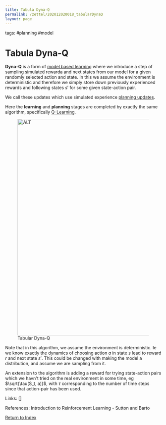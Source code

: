```yaml
---
title: Tabula Dyna-Q
permalink: /zettel/202012020018_tabularDynaQ
layout: page
---
```

tags: #planning #model

# Tabula Dyna-Q

**Dyna-Q** is a form of [model based learning](202012012352_modelBasedRL) where 
we introduce a step of sampling simulated rewarda and next states from our model for 
a given randomly selected action and state. In this we assume the environment is deterministic and therefore
we simply store down previously experienced rewards and following states $s'$ for some given state-action pair.

We call these updates which use simulated experience [planning updates](202012012357_rlPlanning).

Here the **learning** and **planning** stages are completed by exactly the same algorithm,
specifically [Q-Learning](202011302128_qLearning).

<figure>
  <img src="/zettel/Images/ReinforcementLearning/TabularDynaQ.png"
     alt="ALT"
     class="centerImage"
     style="width: 700px;" />
  <figcaption> Tabular Dyna-Q </figcaption>     
</figure>

Note that in this algorithm, we assume the environment is deterministic. Ie we know exactly the dynamics of choosing action $a$ in 
state $s$ lead to reward $r$ and next state $s'$. This could be changed with making 
the model a distribution, and assume we are sampling from it. 

An extension to the algorithm is adding a reward for trying state-action pairs which 
we havn't tried on the real environment in some time, eg $\sqrt{\tau(S_t, a)}$, with $\tau$ 
corresponding to the number of time steps since that action-pair has been used.

Links: []

References: Introduction to Reinforcement Learning - Sutton and Barto

[Return to Index](index)